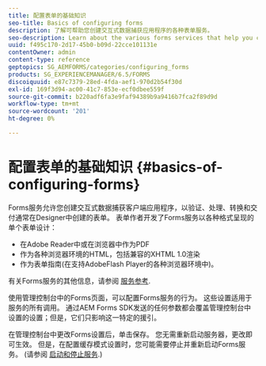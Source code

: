 ```yaml
---
title: 配置表单的基础知识
seo-title: Basics of configuring forms
description: 了解可帮助您创建交互式数据捕获应用程序的各种表单服务。
seo-description: Learn about the various forms services that help you create interactive data capture applications.
uuid: f495c170-2d17-45b0-b09d-22cce101131e
contentOwner: admin
content-type: reference
geptopics: SG_AEMFORMS/categories/configuring_forms
products: SG_EXPERIENCEMANAGER/6.5/FORMS
discoiquuid: e87c7379-28ed-4fda-aef1-970d2b54f30d
exl-id: 169f3d94-ac00-41c7-853e-ecf0dbee559f
source-git-commit: b220adf6fa3e9faf94389b9a9416b7fca2f89d9d
workflow-type: tm+mt
source-wordcount: '201'
ht-degree: 0%

---
```


# 配置表单的基础知识 {#basics-of-configuring-forms}

Forms服务允许您创建交互式数据捕获客户端应用程序，以验证、处理、转换和交付通常在Designer中创建的表单。 表单作者开发了Forms服务以各种格式呈现的单个表单设计：

* 在Adobe Reader中或在浏览器中作为PDF
* 作为各种浏览器环境的HTML，包括兼容的XHTML 1.0渲染
* 作为表单指南(在支持AdobeFlash Player的各种浏览器环境中)。

有关Forms服务的其他信息，请参阅 [服务参考](https://www.adobe.com/go/learn_aemforms_services_63).

使用管理控制台中的Forms页面，可以配置Forms服务的行为。 这些设置适用于服务的所有调用。 通过AEM Forms SDK发送的任何参数都会覆盖管理控制台中设置的设置；但是，它们只影响这一特定的援引。

在管理控制台中更改Forms设置后，单击保存。 您无需重新启动服务器，更改即可生效。 但是，在配置缓存模式设置时，您可能需要停止并重新启动Forms服务。 (请参阅 [启动和停止服务](/help/forms/using/admin-help/starting-stopping-services.md#starting-and-stopping-services).)
